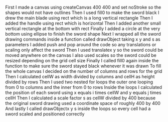 First I made a canvas using createCanvas 400 400 and set noStroke so the shapes would not have outlines
Then I used fill0 to make the sword black
I drew the main blade using rect which is a long vertical rectangle
Then I added the handle using rect which is horizontal
Then I added another small vertical rectangle at the bottom with rect
Finally I added a circle at the very bottom using ellipse to finish the sword shape
Next I wrapped all the sword drawing commands inside a function called drawObject taking x y and s as parameters
I added push and pop around the code so any translations or scaling only affect the sword
Then I used translatex y so the sword could be moved anywhere on the canvas
I also used scales so the sword could be resized depending on the grid cell size
Finally I called fill0 again inside the function to make sure the sword stayed black whenever it was drawn
To fill the whole canvas I decided on the number of columns and rows for the grid
Then I calculated cellW as width divided by columns and cellH as height divided by rows
Then I used two nested for loops the outer one looping from 0 to columns and the inner from 0 to rows
Inside the loops I calculated the position of each sword using x equals i times cellW and y equals j times cellH
Then I calculated a scale factor s as cellW divided by 400 because the original sword drawing used a coordinate space of roughly 400 by 400
And lastly I called drawObjectx y s inside the loops so every cell had a sword scaled and positioned correctly